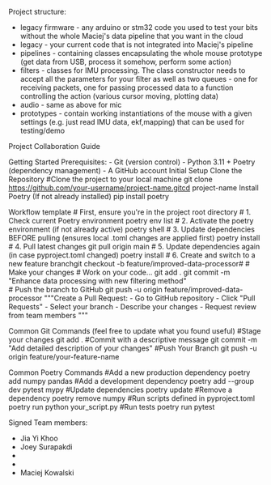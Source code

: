 Project structure:
- legacy firmware - any arduino or stm32 code you used to test your bits without the whole Maciej's data pipeline that you want in the cloud
- legacy - your current code that is not integrated into Maciej's pipeline
- pipelines - containing classes encapsulating the whole mouse prototype (get data from USB, process it somehow, perform some action)
- filters - classes for IMU processing. The class constructor needs to accept all the parameters for your filter as well as two queues - one for receiving packets, one for passing processed data to a function controlling the action (various cursor moving, plotting data)
- audio - same as above for mic
- prototypes - contain working instantiations of the mouse with a given settings (e.g. just read IMU data, ekf,mapping) that can be used for testing/demo

Project Collaboration Guide

Getting Started
    Prerequisites:
    - Git (version control)
    - Python 3.11 + Poetry (dependency management)
    - A GitHub account
    Initial Setup
        Clone the Repository
            #Clone the project to your local machine
            git clone https://github.com/your-username/project-name.gitcd project-name
        Install Poetry (If not already installed)
            pip install poetry

Workflow template
        # First, ensure you're in the project root directory
        # 1. Check current Poetry environment
        poetry env list
        # 2. Activate the poetry environment (if not already active)
        poetry shell
        # 3. Update dependencies BEFORE pulling (ensures local .toml changes are applied first)
        poetry install
        # 4. Pull latest changes
        git pull origin main
        # 5. Update dependencies again (in case pyproject.toml changed)
        poetry install
        # 6. Create and switch to a new feature 
        branchgit checkout -b feature/improved-data-processor#
        # Make your changes 
        # Work on your code... 
        git add . 
        git commit -m "Enhance data processing with new filtering method"  
        # Push the branch to GitHub 
        git push -u origin feature/improved-data-processor
        """Create a Pull Request:
            - Go to GitHub repository
            - Click "Pull Requests"
            - Select your branch
            - Describe your changes
            - Request review from team members
        """

Common Git Commands (feel free to update what you found useful)
        #Stage your changes
        git add .
        #Commit with a descriptive message
        git commit -m "Add detailed description of your changes"
        #Push Your Branch
        git push -u origin feature/your-feature-name

Common Poetry Commands 
        #Add a new production dependency
        poetry add numpy pandas
        #Add a development dependency
        poetry add --group dev pytest mypy
        #Update dependencies
        poetry update
        #Remove a dependency
        poetry remove numpy
        #Run scripts defined in pyproject.toml
        poetry run python your_script.py
        #Run tests
        poetry run pytest


Signed Team members:
- Jia Yi Khoo
- Joey Surapakdi
-
-
- Maciej Kowalski